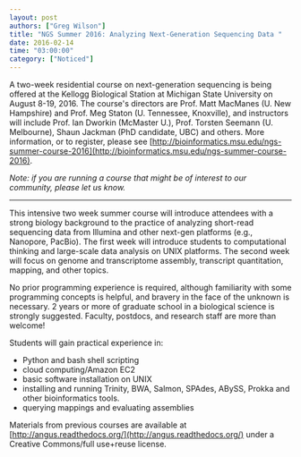 ```yaml
---
layout: post
authors: ["Greg Wilson"]
title: "NGS Summer 2016: Analyzing Next-Generation Sequencing Data "
date: 2016-02-14
time: "03:00:00"
category: ["Noticed"]
---
```

A two-week residential course on next-generation sequencing is being offered
at the Kellogg Biological Station at Michigan State University
on August 8-19, 2016.
The course's directors are Prof. Matt MacManes (U. New Hampshire)
and Prof. Meg Staton (U. Tennessee, Knoxville),
and instructors will include Prof. Ian Dworkin (McMaster U.),
Prof. Torsten Seemann (U. Melbourne),
Shaun Jackman (PhD candidate, UBC)
and others.
More information,
or to register,
please see [http://bioinformatics.msu.edu/ngs-summer-course-2016](http://bioinformatics.msu.edu/ngs-summer-course-2016).

*Note: if you are running a course that might be of interest to our community, please let us know.*

----

This intensive two week summer course will introduce attendees with
a strong biology background to the practice of analyzing short-read
sequencing data from Illumina and other next-gen platforms (e.g.,
Nanopore, PacBio). The first week will introduce students to
computational thinking and large-scale data analysis on UNIX
platforms. The second week will focus on genome and transcriptome
assembly, transcript quantitation, mapping, and other topics.

No prior programming experience is required, although familiarity
with some programming concepts is helpful, and bravery in the face
of the unknown is necessary. 2 years or more of graduate school in a
biological science is strongly suggested. Faculty, postdocs, and
research staff are more than welcome!

Students will gain practical experience in:

*   Python and bash shell scripting
*   cloud computing/Amazon EC2
*   basic software installation on UNIX
*   installing and running Trinity, BWA, Salmon, SPAdes, ABySS, Prokka and other bioinformatics tools.
*   querying mappings and evaluating assemblies

Materials from previous courses are available at
[http://angus.readthedocs.org/](http://angus.readthedocs.org/) under
a Creative Commons/full use+reuse license.
